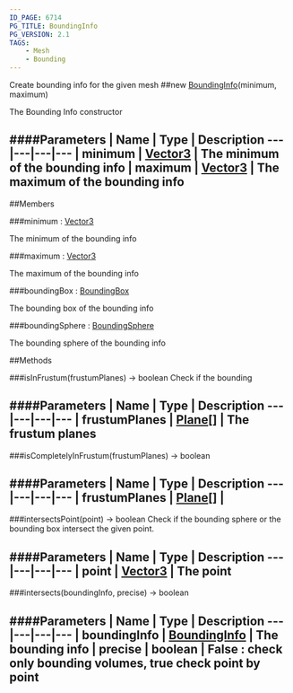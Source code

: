 ```yaml
---
ID_PAGE: 6714
PG_TITLE: BoundingInfo
PG_VERSION: 2.1
TAGS:
    - Mesh
    - Bounding
---
```


Create bounding info for the given mesh
##new [BoundingInfo](page.php?p=6714)(minimum, maximum)



The Bounding Info constructor




####Parameters
 | Name | Type | Description
---|---|---|---
 | minimum | [Vector3](page.php?p=6751) | The minimum of the bounding info
 | maximum | [Vector3](page.php?p=6751) | The maximum of the bounding info
---

##Members

###minimum : [Vector3](page.php?p=6751)




The minimum of the bounding info



###maximum : [Vector3](page.php?p=6751)




The maximum of the bounding info



###boundingBox : [BoundingBox](page.php?p=6713)




The bounding box of the bounding info



###boundingSphere : [BoundingSphere](page.php?p=6715)




The bounding sphere of the bounding info











##Methods

###isInFrustum(frustumPlanes) &rarr; boolean
Check if the bounding





####Parameters
 | Name | Type | Description
---|---|---|---
 | frustumPlanes | [Plane](page.php?p=6755)[] | The frustum planes
---

###isCompletelyInFrustum(frustumPlanes) &rarr; boolean



####Parameters
 | Name | Type | Description
---|---|---|---
 | frustumPlanes | [Plane](page.php?p=6755)[] | 
---

###intersectsPoint(point) &rarr; boolean
Check if the bounding sphere or the bounding box intersect the given point.





####Parameters
 | Name | Type | Description
---|---|---|---
 | point | [Vector3](page.php?p=6751) | The point
---

###intersects(boundingInfo, precise) &rarr; boolean

####Parameters
 | Name | Type | Description
---|---|---|---
 | boundingInfo | [BoundingInfo](page.php?p=6714) | The bounding info
 | precise | boolean | False : check only bounding volumes, true check point by point
---
